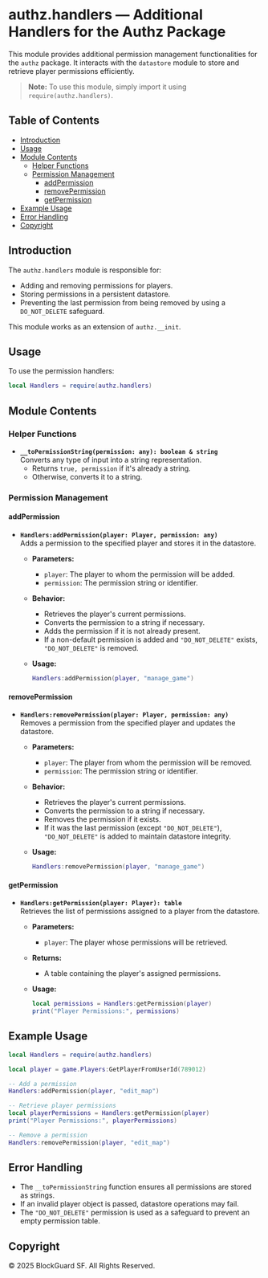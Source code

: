 # authz.handlers — Additional Handlers for the Authz Package

This module provides additional permission management functionalities for the `authz` package. It interacts with the `datastore` module to store and retrieve player permissions efficiently.

> **Note:** To use this module, simply import it using `require(authz.handlers)`.

## Table of Contents

- [Introduction](#introduction)
- [Usage](#usage)
- [Module Contents](#module-contents)
  - [Helper Functions](#helper-functions)
  - [Permission Management](#permission-management)
    - [addPermission](#addpermission)
    - [removePermission](#removepermission)
    - [getPermission](#getpermission)
- [Example Usage](#example-usage)
- [Error Handling](#error-handling)
- [Copyright](#copyright)

## Introduction

The `authz.handlers` module is responsible for:
- Adding and removing permissions for players.
- Storing permissions in a persistent datastore.
- Preventing the last permission from being removed by using a `DO_NOT_DELETE` safeguard.

This module works as an extension of `authz.__init`.

## Usage

To use the permission handlers:

```lua
local Handlers = require(authz.handlers)
```

## Module Contents

### Helper Functions

- **`__toPermissionString(permission: any): boolean & string`**  
  Converts any type of input into a string representation.  
  - Returns `true, permission` if it's already a string.  
  - Otherwise, converts it to a string.

### Permission Management

#### addPermission

- **`Handlers:addPermission(player: Player, permission: any)`**  
  Adds a permission to the specified player and stores it in the datastore.

  - **Parameters:**
    - `player`: The player to whom the permission will be added.
    - `permission`: The permission string or identifier.

  - **Behavior:**
    - Retrieves the player's current permissions.
    - Converts the permission to a string if necessary.
    - Adds the permission if it is not already present.
    - If a non-default permission is added and `"DO_NOT_DELETE"` exists, `"DO_NOT_DELETE"` is removed.

  - **Usage:**
    ```lua
    Handlers:addPermission(player, "manage_game")
    ```

#### removePermission

- **`Handlers:removePermission(player: Player, permission: any)`**  
  Removes a permission from the specified player and updates the datastore.

  - **Parameters:**
    - `player`: The player from whom the permission will be removed.
    - `permission`: The permission string or identifier.

  - **Behavior:**
    - Retrieves the player's current permissions.
    - Converts the permission to a string if necessary.
    - Removes the permission if it exists.
    - If it was the last permission (except `"DO_NOT_DELETE"`), `"DO_NOT_DELETE"` is added to maintain datastore integrity.

  - **Usage:**
    ```lua
    Handlers:removePermission(player, "manage_game")
    ```

#### getPermission

- **`Handlers:getPermission(player: Player): table`**  
  Retrieves the list of permissions assigned to a player from the datastore.

  - **Parameters:**
    - `player`: The player whose permissions will be retrieved.

  - **Returns:**
    - A table containing the player's assigned permissions.

  - **Usage:**
    ```lua
    local permissions = Handlers:getPermission(player)
    print("Player Permissions:", permissions)
    ```

## Example Usage

```lua
local Handlers = require(authz.handlers)

local player = game.Players:GetPlayerFromUserId(789012)

-- Add a permission
Handlers:addPermission(player, "edit_map")

-- Retrieve player permissions
local playerPermissions = Handlers:getPermission(player)
print("Player Permissions:", playerPermissions)

-- Remove a permission
Handlers:removePermission(player, "edit_map")
```

## Error Handling

- The `__toPermissionString` function ensures all permissions are stored as strings.
- If an invalid player object is passed, datastore operations may fail.
- The `"DO_NOT_DELETE"` permission is used as a safeguard to prevent an empty permission table.

## Copyright

© 2025 BlockGuard SF. All Rights Reserved.
